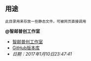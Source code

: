 ## 用途
```
此目录用来存放一些静态文件，可被网页直接调用
```



**@智邮普创工作室**
- [智邮普创工作室](http://www.xupt.org)
- [GitHub版本库](https://github.com/ZypcGroup)
- *日期：2017年1月10日23:47:41*